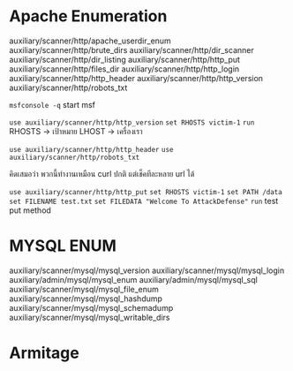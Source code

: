 # Apache Enumeration

auxiliary/scanner/http/apache_userdir_enum
auxiliary/scanner/http/brute_dirs
auxiliary/scanner/http/dir_scanner
auxiliary/scanner/http/dir_listing
auxiliary/scanner/http/http_put
auxiliary/scanner/http/files_dir
auxiliary/scanner/http/http_login
auxiliary/scanner/http/http_header
auxiliary/scanner/http/http_version
auxiliary/scanner/http/robots_txt

`msfconsole -q` 
start msf

`use auxiliary/scanner/http/http_version`
`set RHOSTS victim-1`
`run`
RHOSTS -> เป้าหมาย LHOST -> เครื่องเรา

`use auxiliary/scanner/http/http_header`
`use auxiliary/scanner/http/robots_txt`

คิดเสมอว่า พวกนี้ทำงานเหมือน curl ปกติ แต่เช็คทีละหลาย url ได้

`use auxiliary/scanner/http/http_put`
`set RHOSTS victim-1`
`set PATH /data`
`set FILENAME test.txt`
`set FILEDATA "Welcome To AttackDefense"`
`run`
test put method

# MYSQL ENUM
auxiliary/scanner/mysql/mysql_version
auxiliary/scanner/mysql/mysql_login
auxiliary/admin/mysql/mysql_enum
auxiliary/admin/mysql/mysql_sql
auxiliary/scanner/mysql/mysql_file_enum
auxiliary/scanner/mysql/mysql_hashdump
auxiliary/scanner/mysql/mysql_schemadump
auxiliary/scanner/mysql/mysql_writable_dirs


# Armitage
